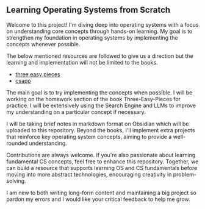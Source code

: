 
## Learning Operating Systems from Scratch

Welcome to this project! I'm diving deep into operating systems with a focus on understanding core concepts through hands-on learning. My goal is to strengthen my foundation in operating systems by implementing the concepts whenever possible.

The below mentioned resources are followed to give us a direction but the learning and implementation will not be limited to the books.
- [three easy pieces](https://pages.cs.wisc.edu/~remzi/OSTEP/)
- [csapp](https://github.com/wangmu0115/Book-CSAPP/blob/master/_Attachments/Computer_Systems_A_Programmers_Perspective(3rd).pdf)

The main goal is to try implementing the concepts when possible. I will be working on the homework section of the book Three-Easy-Pieces for practice. I will be extensively using the Search Engine and LLMs to improve my understanding on a particular concept if necessary.

I will be taking brief notes in markdown format on Obsidian which will be uploaded to this repository. Beyond the books, I'll implement extra projects that reinforce key operating system concepts, aiming to provide a well-rounded understanding.

Contributions are always welcome. If you're also passionate about learning fundamental CS concepts, feel free to enhance this repository. Together, we can build a resource that supports learning OS and CS fundamentals before moving into more abstract technologies, encouraging creativity in problem-solving.

I am new to both writing long-form content and maintaining a big project so pardon my errors and I would like your critical feedback to help me grow.
